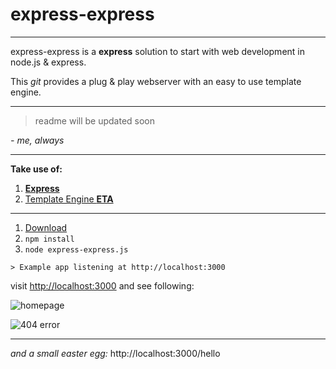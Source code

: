 # express-express
---
express-express is a **express** solution to start with web development in node.js & express.

This *git* provides a plug & play webserver with an easy to use template engine.

---

> readme will be updated soon

*- me, always*

---
**Take use of:**
1. [**Express**](https://expressjs.com/)
2. [Template Engine **ETA**](https://eta.js.org/)

---

1. [Download](https://github.com/me-cooper/express-express/archive/refs/heads/main.zip)
2. `npm install`
3. `node express-express.js`

```shell
> Example app listening at http://localhost:3000
```

visit [http://localhost:3000](http://localhost:3000) and see following:


![homepage](https://i.epvpimg.com/FwYncab.png)

![404 error](https://i.epvpimg.com/eW3Tdab.png)

---

*and a small easter egg:* http://localhost:3000/hello

